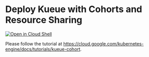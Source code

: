 # Deploy Kueue with Cohorts and Resource Sharing

[![Open in Cloud Shell](https://gstatic.com/cloudssh/images/open-btn.svg)](https://ssh.cloud.google.com/cloudshell/editor?cloudshell_git_repo=https://github.com/GoogleCloudPlatform/kubernetes-engine-samples&cloudshell_tutorial=README.md&cloudshell_workspace=guestbook/)

Please follow the tutorial at https://cloud.google.com/kubernetes-engine/docs/tutorials/kueue-cohort.